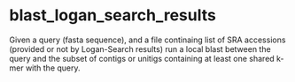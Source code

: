 # blast_logan_search_results
Given a query (fasta sequence), and a file continaing list of SRA accessions (provided or not by Logan-Search results) run a local blast between the query and the subset of contigs or unitigs containing at least one shared k-mer with the query.
